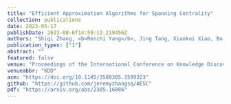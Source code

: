 ```yaml
---
title: "Efficient Approximation Algorithms for Spanning Centrality"
collection: publications
date: 2023-05-17
publishDate: 2023-08-6T14:59:13.219456Z
authors: "Shiqi Zhang, <b>Renchi Yang</b>, Jing Tang, Xiaokui Xiao, Bo Tang"
publication_types: ["1"]
abstract: ""
featured: false
venue: "Proceedings of the International Conference on Knowledge Discovery and Data Mining"
venueabbr: "KDD"
acm: "https://doi.org/10.1145/3580305.3599323"
github: "https://github.com/jeremyzhangsq/AESC"
pdf: "https://arxiv.org/abs/2305.16086"
---
```

